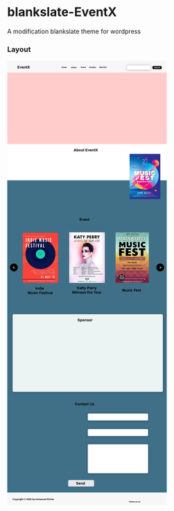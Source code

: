 # blankslate-EventX
A modification blankslate theme for wordpress

### Layout
![layout](https://github.com/Richie-Z/blankslate-EventX/blob/master/layout.jpg?raw=true)
